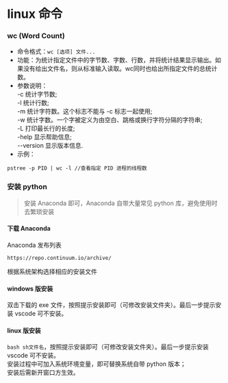 # linux 命令

### wc (Word Count)
- 命令格式：`wc [选项] 文件...`
- 功能：为统计指定文件中的字节数、字数、行数，并将统计结果显示输出。如果没有给出文件名，则从标准输入读取。wc同时也给出所指定文件的总统计数。
- 参数说明：     
    -c 统计字节数;       
    -l 统计行数;        
    -m 统计字符数。这个标志不能与 -c 标志一起使用;     
    -w 统计字数。一个字被定义为由空白、跳格或换行字符分隔的字符串;       
    -L 打印最长行的长度;        
    -help 显示帮助信息;       
    --version 显示版本信息.       
- 示例：
``` 
pstree -p PID | wc -l //查看指定 PID 进程的线程数
```


### 安装 python
> 安装 Anaconda 即可，Anaconda 自带大量常见 python 库，避免使用时去繁琐安装
#### 下载 Anaconda 
Anaconda 发布列表
```
https://repo.continuum.io/archive/
```
根据系统架构选择相应的安装文件
#### windows 版安装
双击下载的 exe 文件，按照提示安装即可（可修改安装文件夹）。最后一步提示安装 vscode 可不安装。
#### linux 版安装
`bash sh文件名`，按照提示安装即可（可修改安装文件夹）。最后一步提示安装 vscode 可不安装。   
安装过程中可加入系统环境变量，即可替换系统自带 python 版本；  
安装后需新开窗口方生效。    